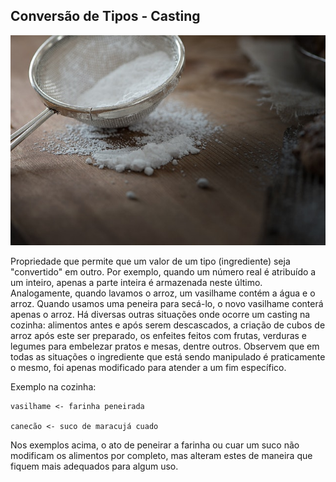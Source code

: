 ## Conversão de Tipos - Casting

![](../assets/casting.jpeg)

Propriedade que permite que um valor de um tipo (ingrediente) seja "convertido" em outro. Por exemplo, quando um número real é atribuído a um inteiro, apenas a parte inteira é armazenada neste último. Analogamente, quando lavamos o arroz, um vasilhame contém a água e o arroz. Quando usamos uma peneira para secá-lo, o novo vasilhame conterá apenas o arroz. Há diversas outras situações onde ocorre um casting na cozinha: alimentos antes e após serem descascados, a criação de cubos de arroz após este ser preparado, os enfeites feitos com frutas, verduras e legumes para embelezar pratos e mesas, dentre outros. Observem que em todas as situações o ingrediente que está sendo manipulado é praticamente o mesmo, foi apenas modificado para atender a um fim específico.

Exemplo na cozinha:

~~~~~~~~
vasilhame <- farinha peneirada 

canecão <- suco de maracujá cuado 
~~~~~~~~

Nos exemplos acima, o ato de peneirar a farinha ou cuar um suco não modificam os alimentos por completo, mas alteram estes de maneira que fiquem mais adequados para algum uso.
